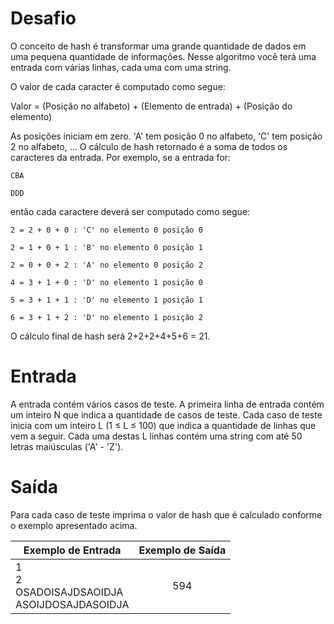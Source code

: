 # Desafio
O conceito de hash é transformar uma grande quantidade de dados em uma pequena quantidade de informações. Nesse algoritmo você terá uma entrada com várias linhas, cada uma com uma string. 

O valor de cada caracter é computado como segue:

Valor = (Posição no alfabeto) + (Elemento de entrada) + (Posição do elemento)

As posições iniciam em zero. 'A' tem posição 0 no alfabeto, ‘C' tem posição 2 no alfabeto, ... O cálculo de hash retornado é a soma de todos os caracteres da entrada. Por exemplo, se a entrada for:

    CBA

    DDD

então cada caractere deverá ser computado como segue:

    2 = 2 + 0 + 0 : 'C' no elemento 0 posição 0

    2 = 1 + 0 + 1 : 'B' no elemento 0 posição 1

    2 = 0 + 0 + 2 : 'A' no elemento 0 posição 2

    4 = 3 + 1 + 0 : 'D' no elemento 1 posição 0

    5 = 3 + 1 + 1 : 'D' no elemento 1 posição 1

    6 = 3 + 1 + 2 : 'D' no elemento 1 posição 2

O cálculo final de hash será 2+2+2+4+5+6 = 21.

# Entrada
A entrada contém vários casos de teste. A primeira linha de entrada contém um inteiro N que indica a quantidade de casos de teste. Cada caso de teste inicia com um inteiro L (1 ≤ L ≤ 100) que indica a quantidade de linhas que vem a seguir. Cada uma destas L linhas contém uma string com até 50 letras maiúsculas ('A' - 'Z').

# Saída
Para cada caso de teste imprima o valor de hash que é calculado conforme o exemplo apresentado acima.

| Exemplo de Entrada | Exemplo de Saída|
| ---|--- |
|1</br>2</br>OSADOISAJDSAOIDJA</br>ASOIJDOSAJDASOIDJA|<div align="center">594</div>|
